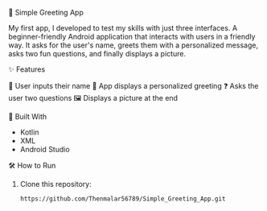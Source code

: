 📱 Simple Greeting App

My first app, I developed to test my skills with just three interfaces. A beginner-friendly Android application that interacts with users in a friendly way. It asks for the user's name, greets them with a personalized message, asks two fun questions, and finally displays a picture.

✨ Features

📝 User inputs their name
🤗 App displays a personalized greeting
❓ Asks the user two questions
🖼️ Displays a picture at the end

🚀 Built With

- Kotlin
- XML
- Android Studio

🛠 How to Run

1. Clone this repository:
   ```bash
   https://github.com/Thenmalar56789/Simple_Greeting_App.git
